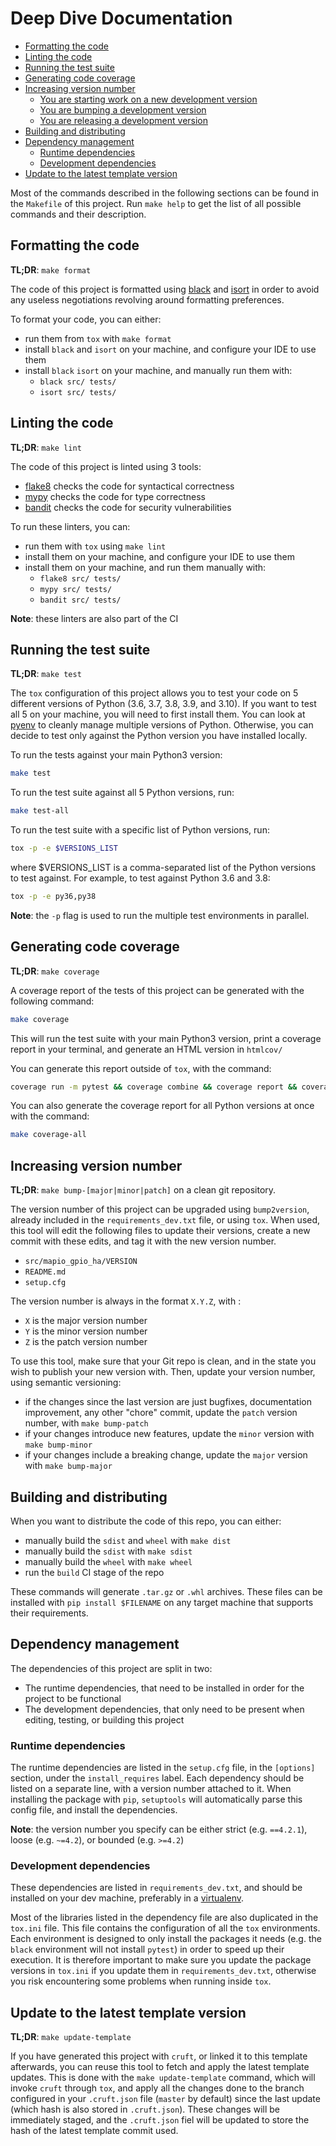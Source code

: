 # Deep Dive Documentation

- [Formatting the code](#formatting-the-code)
- [Linting the code](#linting-the-code)
- [Running the test suite](#running-the-test-suite)
- [Generating code coverage](#generating-code-coverage)
- [Increasing version number](#increasing-version-number)
  - [You are starting work on a new development version](#you-are-starting-work-on-a-new-development-version)
  - [You are bumping a development version](#you-are-bumping-a-development-version)
  - [You are releasing a development version](#you-are-releasing-a-development-version)
- [Building and distributing](#building-and-distributing)
- [Dependency management](#dependency-management)
  - [Runtime dependencies](#runtime-dependencies)
  - [Development dependencies](#development-dependencies)
- [Update to the latest template version](#update-to-the-latest-template-version)

Most of the commands described in the following sections can be found in the `Makefile` of this project. Run `make help` to get the list of all possible commands and their description.

## Formatting the code

**TL;DR**: `make format`

The code of this project is formatted using [black](https://black.readthedocs.io) and [isort](https://pycqa.github.io/isort) in order to avoid any useless negotiations revolving around formatting preferences.

To format your code, you can either:

- run them from `tox` with `make format`
- install `black` and `isort` on your machine, and configure your IDE to use them
- install `black` `isort` on your machine, and manually run them with:
  - `black src/ tests/`
  - `isort src/ tests/`

## Linting the code

**TL;DR**: `make lint`

The code of this project is linted using 3 tools:

- [flake8](https://flake8.pycqa.org) checks the code for syntactical correctness
- [mypy](http://mypy-lang.org/) checks the code for type correctness
- [bandit](https://bandit.readthedocs.io) checks the code for security vulnerabilities

To run these linters, you can:

- run them with `tox` using `make lint`
- install them on your machine, and configure your IDE to use them
- install them on your machine, and run them manually with:
  - `flake8 src/ tests/`
  - `mypy src/ tests/`
  - `bandit src/ tests/`

**Note**: these linters are also part of the CI

## Running the test suite

**TL;DR**: `make test`

The `tox` configuration of this project allows you to test your code on 5 different versions of Python (3.6, 3.7, 3.8, 3.9, and 3.10). If you want to test all 5 on your machine, you will need to first install them. You can look at [pyenv](https://github.com/pyenv/pyenv) to cleanly manage multiple versions of Python. Otherwise, you can decide to test only against the Python version you have installed locally.

To run the tests against your main Python3 version:

``` sh
make test
```

To run the test suite against all 5 Python versions, run:

``` sh
make test-all
```

To run the test suite with a specific list of Python versions, run:

``` sh
tox -p -e $VERSIONS_LIST
```

where $VERSIONS_LIST is a comma-separated list of the Python versions to test against. For example, to test against Python 3.6 and 3.8:

``` sh
tox -p -e py36,py38
```

**Note**: the `-p` flag is used to run the multiple test environments in parallel.

## Generating code coverage

**TL;DR**: `make coverage`

A coverage report of the tests of this project can be generated with the following command:

``` sh
make coverage
```

This will run the test suite with your main Python3 version, print a coverage report in your terminal, and generate an HTML version in `htmlcov/`

You can generate this report outside of `tox`, with the command:

``` sh
coverage run -m pytest && coverage combine && coverage report && coverage html
```

You can also generate the coverage report for all Python versions at once with the command:

``` sh
make coverage-all
```

## Increasing version number

**TL;DR**: `make bump-[major|minor|patch]` on a clean git repository.

The version number of this project can be upgraded using `bump2version`, already included in the `requirements_dev.txt` file, or using `tox`. When used, this tool will edit the following files to update their versions, create a new commit with these edits, and tag it with the new version number.

- `src/mapio_gpio_ha/VERSION`
- `README.md`
- `setup.cfg`

The version number is always in the format `X.Y.Z`, with :

- `X` is the major version number
- `Y` is the minor version number
- `Z` is the patch version number

To use this tool, make sure that your Git repo is clean, and in the state you wish to publish your new version with. Then, update your version number, using semantic versioning:

- if the changes since the last version are just bugfixes, documentation improvement, any other "chore" commit, update the `patch` version number, with `make bump-patch`
- if your changes introduce new features, update the `minor` version with `make bump-minor`
- if your changes include a breaking change, update the `major` version with `make bump-major`

## Building and distributing

When you want to distribute the code of this repo, you can either:

- manually build the `sdist` and `wheel` with `make dist`
- manually build the `sdist` with `make sdist`
- manually build the `wheel` with `make wheel`
- run the `build` CI stage of the repo

These commands will generate `.tar.gz` or `.whl` archives. These files can be installed with `pip install $FILENAME` on any target machine that supports their requirements.

## Dependency management

The dependencies of this project are split in two:

- The runtime dependencies, that need to be installed in order for the project to be functional
- The development dependencies, that only need to be present when editing, testing, or building this project

### Runtime dependencies

The runtime dependencies are listed in the `setup.cfg` file, in the `[options]` section, under the `install_requires` label. Each dependency should be listed on a separate line, with a version number attached to it. When installing the package with `pip`, `setuptools` will automatically parse this config file, and install the dependencies.

**Note**: the version number you specify can be either strict (e.g. `==4.2.1`), loose (e.g. `~=4.2`), or bounded (e.g. `>=4.2`)

### Development dependencies

These dependencies are listed in `requirements_dev.txt`, and should be installed on your dev machine, preferably in a [virtualenv](https://docs.python.org/3/library/venv.html).

Most of the libraries listed in the dependency file are also duplicated in the `tox.ini` file. This file contains the configuration of all the `tox` environments. Each environment is designed to only install the packages it needs (e.g. the `black` environment will not install `pytest`) in order to speed up their execution. It is therefore important to make sure you update the package versions in `tox.ini` if you update them in `requirements_dev.txt`, otherwise you risk encountering some problems when running inside `tox`.

## Update to the latest template version

**TL;DR**: `make update-template`

If you have generated this project with `cruft`, or linked it to this template afterwards, you can reuse this tool to fetch and apply the latest template updates.
This is done with the `make update-template` command, which will invoke `cruft` through `tox`, and apply all the changes done to the branch configured in your `.cruft.json` file
(`master` by default) since the last update (which hash is also stored in `.cruft.json`). These changes will be immediately staged, and the `.cruft.json` fiel will be updated to
store the hash of the latest template commit used.
